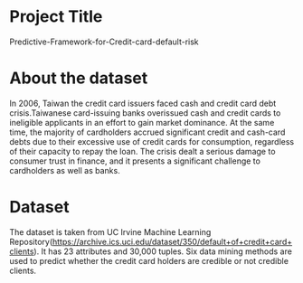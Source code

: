 # Project Title
Predictive-Framework-for-Credit-card-default-risk
# About the dataset
In 2006, Taiwan the credit card issuers faced cash and credit card debt crisis.Taiwanese card-issuing banks overissued cash and credit cards to ineligible applicants in an effort to gain market dominance. At the same time, the majority of cardholders accrued significant credit and cash-card debts due to their excessive use of credit cards for consumption, regardless of their capacity to repay the loan. The crisis dealt a serious damage to consumer trust in finance, and it presents a significant challenge to cardholders as well as banks.
# Dataset
The dataset is taken from UC Irvine Machine Learning Repository(https://archive.ics.uci.edu/dataset/350/default+of+credit+card+clients). It has 23 attributes and 30,000 tuples. Six data mining methods are used to predict whether the credit card holders are credible or not credible clients.

